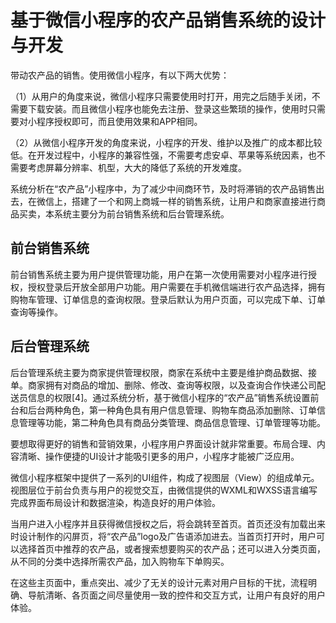 # 基于微信小程序的农产品销售系统的设计与开发

带动农产品的销售。使用微信小程序，有以下两大优势：

（1）从用户的角度来说，微信小程序只需要使用时打开，用完之后随手关闭，不需要下载安装。而且微信小程序也能免去注册、登录这些繁琐的操作，使用时只需要对小程序授权即可，而且使用效果和APP相同。

（2）从微信小程序开发的角度来说，小程序的开发、维护以及推广的成本都比较低。在开发过程中，小程序的兼容性强，不需要考虑安卓、苹果等系统因素，也不需要考虑屏幕分辨率、机型，大大的降低了系统的开发难度。

系统分析在“农产品”小程序中，为了减少中间商环节，及时将滞销的农产品销售出去，在微信上，搭建了一个和网上商城一样的销售系统，让用户和商家直接进行商品买卖，本系统主要分为前台销售系统和后台管理系统。

## 前台销售系统
前台销售系统主要为用户提供管理功能，用户在第一次使用需要对小程序进行授权，授权登录后开放全部用户功能。用户需要在手机微信端进行农产品选择，拥有购物车管理、订单信息的查询权限。登录后默认为用户页面，可以完成下单、订单查询等操作。

## 后台管理系统
后台管理系统主要为商家提供管理权限，商家在系统中主要是维护商品数据、接单。商家拥有对商品的增加、删除、修改、查询等权限，以及查询合作快递公司配送员信息的权限[4]。通过系统分析，基于微信小程序的“农产品”销售系统设置前台和后台两种角色，第一种角色具有用户信息管理、购物车商品添加删除、订单信息管理等功能，第二种角色具有商品分类管理、商品信息管理、订单管理等功能。

要想取得更好的销售和营销效果，小程序用户界面设计就非常重要。布局合理、内容清晰、操作便捷的UI设计才能吸引更多的用户，小程序才能被广泛应用。

微信小程序框架中提供了一系列的UI组件，构成了视图层（View）的组成单元。视图层位于前台负责与用户的视觉交互，由微信提供的WXML和WXSS语言编写完成界面布局设计和数据渲染，构造良好的用户体验。

当用户进入小程序并且获得微信授权之后，将会跳转至首页。首页还没有加载出来时设计制作的闪屏页，将“农产品”logo及广告语添加进去。当首页打开时，用户可以选择首页中推荐的农产品，或者搜索想要购买的农产品；还可以进入分类页面，从不同的分类中选择所需农产品，加入购物车下单购买。

在这些主页面中，重点突出、减少了无关的设计元素对用户目标的干扰，流程明确、导航清晰、各页面之间尽量使用一致的控件和交互方式，让用户有良好的用户体验。